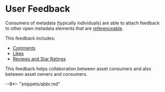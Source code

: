 <!-- SPDX-License-Identifier: CC-BY-4.0 -->
<!-- Copyright Contributors to the ODPi Egeria project 2020. -->

# User Feedback

Consumers of metadata (typically individuals) are able to attach feedback to other open metadata elements that are [referenceable](/egeria-docs/concepts/referenceable).

This feedback includes:

* [Comments](/egeria-docs/concepts/comment)
* [Likes](/egeria-docs/concepts/like)
* [Reviews and Star Ratings](/egeria-docs/concepts/review)

This feedback helps collaboration between asset consumers and also between asset owners and consumers.


--8<-- "snippets/abbr.md"